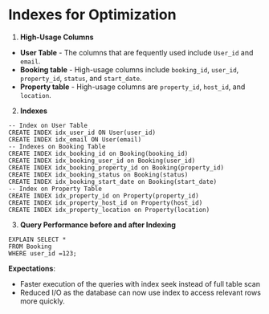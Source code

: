 # Indexes for Optimization

1. **High-Usage Columns**

- **User Table** - The columns that are fequently used include ```User_id``` and ```email```.
- **Booking table** - High-usage columns include ```booking_id```, ```user_id```, ```property_id```, ```status```, and ```start_date```.
- **Property table** - High-usage columns are ```property_id```, ```host_id```, and ```location```. 


2. **Indexes**
```
-- Index on User Table
CREATE INDEX idx_user_id ON User(user_id)
CREATE INDEX idx_email ON User(email)
-- Indexes on Booking Table
CREATE INDEX idx_booking_id on Booking(booking_id)
CREATE INDEX idx_booking_user_id on Booking(user_id)
CREATE INDEX idx_booking_property_id on Booking(property_id)
CREATE INDEX idx_booking_status on Booking(status)
CREATE INDEX idx_booking_start_date on Booking(start_date)
-- Index on Property Table
CREATE INDEX idx_property_id on Property(property_id)
CREATE INDEX idx_property_host_id on Property(host_id)
CREATE INDEX idx_property_location on Property(location)
```

3. **Query Performance before and after Indexing**
```
EXPLAIN SELECT *
FROM Booking
WHERE user_id =123;
```

**Expectations**:
- Faster execution of the queries with index seek instead of full table scan
- Reduced I/O as the database can now use index to access relevant rows more quickly.